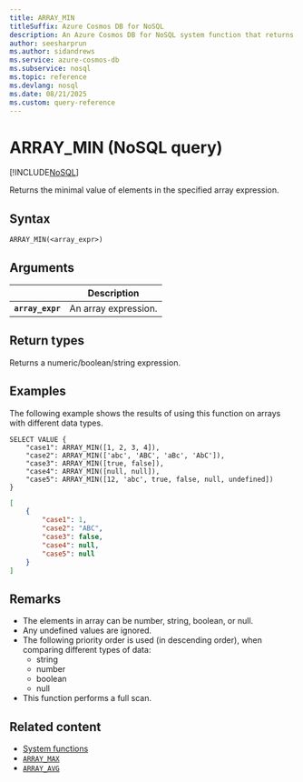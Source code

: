 ```yaml
---
title: ARRAY_MIN
titleSuffix: Azure Cosmos DB for NoSQL
description: An Azure Cosmos DB for NoSQL system function that returns the minimal value of elements in the specified array expression.
author: seesharprun
ms.author: sidandrews
ms.service: azure-cosmos-db
ms.subservice: nosql
ms.topic: reference
ms.devlang: nosql
ms.date: 08/21/2025
ms.custom: query-reference
---
```


# ARRAY_MIN (NoSQL query)

[!INCLUDE[NoSQL](../../includes/appliesto-nosql.md)]

Returns the minimal value of elements in the specified array expression.

## Syntax

```nosql
ARRAY_MIN(<array_expr>)  
```  

## Arguments

| | Description |
| --- | --- |
| **`array_expr`** | An array expression. |

## Return types

Returns a numeric/boolean/string expression.

## Examples

The following example shows the results of using this function on arrays with different data types.

```nosql
SELECT VALUE {
    "case1": ARRAY_MIN([1, 2, 3, 4]),
    "case2": ARRAY_MIN(['abc', 'ABC', 'aBc', 'AbC']),
    "case3": ARRAY_MIN([true, false]),
    "case4": ARRAY_MIN([null, null]),
    "case5": ARRAY_MIN([12, 'abc', true, false, null, undefined])
}
```

```json
[
    {
        "case1": 1,
        "case2": "ABC",
        "case3": false,
        "case4": null,
        "case5": null
    }
]
```

## Remarks

- The elements in array can be number, string, boolean, or null.
- Any undefined values are ignored.
- The following priority order is used (in descending order), when comparing different types of data:
  - string
  - number
  - boolean
  - null
- This function performs a full scan.

## Related content

- [System functions](system-functions.yml)
- [`ARRAY_MAX`](array-max.md)
- [`ARRAY_AVG`](array-avg.md)
